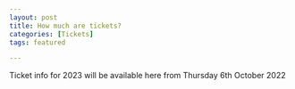 ```yaml
---
layout: post
title: How much are tickets?
categories: [Tickets]
tags: featured

---
```



Ticket info for 2023 will be available here from Thursday 6th October 2022